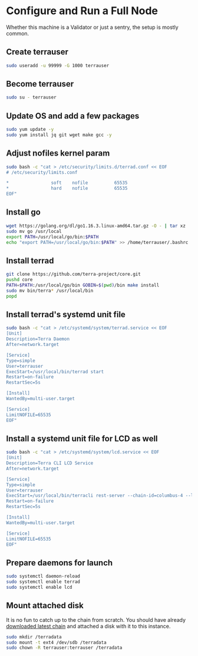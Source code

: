 
# Configure and Run a Full Node

Whether this machine is a Validator or just a sentry, the setup is mostly common.


## Create terrauser
```bash
sudo useradd -u 99999 -G 1000 terrauser
```

## Become terrauser
```bash
sudo su - terrauser
```

## Update OS and add a few packages
```bash
sudo yum update -y
sudo yum install jq git wget make gcc -y
```

## Adjust nofiles kernel param
```bash
sudo bash -c "cat > /etc/security/limits.d/terrad.conf << EOF
# /etc/security/limits.conf

*                soft    nofile          65535
*                hard    nofile          65535
EOF"
```

## Install go
```bash
wget https://golang.org/dl/go1.16.3.linux-amd64.tar.gz -O - | tar xz 
sudo mv go /usr/local
export PATH=/usr/local/go/bin:$PATH
echo "export PATH=/usr/local/go/bin:$PATH" >> /home/terrauser/.bashrc
```


## Install terrad
```bash
git clone https://github.com/terra-project/core.git
pushd core
PATH=$PATH:/usr/local/go/bin GOBIN=$(pwd)/bin make install
sudo mv bin/terra* /usr/local/bin
popd
```



## Install terrad's systemd unit file
```bash
sudo bash -c "cat > /etc/systemd/system/terrad.service << EOF
[Unit]
Description=Terra Daemon
After=network.target

[Service]
Type=simple
User=terrauser
ExecStart=/usr/local/bin/terrad start
Restart=on-failure
RestartSec=5s

[Install]
WantedBy=multi-user.target

[Service]
LimitNOFILE=65535
EOF"
```

## Install a systemd unit file for LCD as well
```bash
sudo bash -c "cat > /etc/systemd/system/lcd.service << EOF
[Unit]
Description=Terra CLI LCD Service
After=network.target

[Service]
Type=simple
User=terrauser
ExecStart=/usr/local/bin/terracli rest-server --chain-id=columbus-4 --laddr=tcp://0.0.0.0:1317 --node tcp://localhost:26657 --trust-node=true
Restart=on-failure
RestartSec=5s

[Install]
WantedBy=multi-user.target

[Service]
LimitNOFILE=65535
EOF"
```

## Prepare daemons for launch
```bash
sudo systemctl daemon-reload
sudo systemctl enable terrad
sudo systemctl enable lcd
```

## Mount attached disk
It is no fun to catch up to the chain from scratch.  You should have already [downloaded latest chain](./get-chain.md) and attached a disk with it to this instance. 
```bash
sudo mkdir /terradata
sudo mount -t ext4 /dev/sdb /terradata
sudo chown -R terrauser:terrauser /terradata
```
